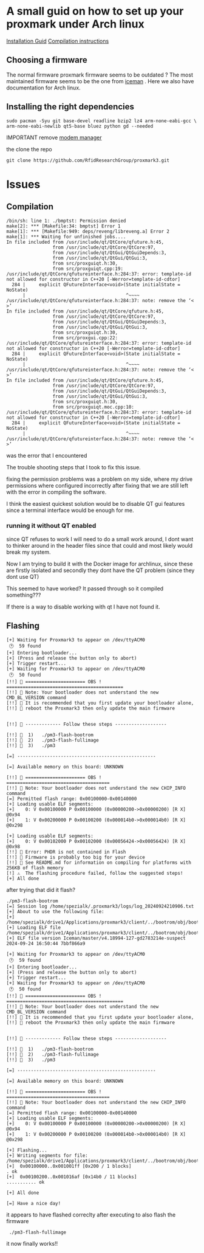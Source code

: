 
# A small guid on how to set up your proxmark under Arch linux

[Installation Guid](https://github.com/RfidResearchGroup/proxmark3/blob/master/doc/md/Installation_Instructions/Linux-Installation-Instructions.md)
[Compilation instructions](https://github.com/RfidResearchGroup/proxmark3/blob/master/doc/md/Use_of_Proxmark/0_Compilation-Instructions.md)

## Choosing a firmware 

The normal firmware proxmark firmware seems to be outdated ? The most maintained firmware seems to be the one from [iceman](https://github.com/RfidResearchGroup/proxmark3) . Here we also have documentation for Arch linux.


## Installing the right dependencies 

```shell
sudo pacman -Syu git base-devel readline bzip2 lz4 arm-none-eabi-gcc \
arm-none-eabi-newlib qt5-base bluez python gd --needed
```

IMPORTANT remove [modem manager ](https://github.com/RfidResearchGroup/proxmark3/blob/master/doc/md/Installation_Instructions/ModemManager-Must-Be-Discarded.md)


the clone the repo
```shell
git clone https://github.com/RfidResearchGroup/proxmark3.git
```

# Issues

## Compilation

```shell
/bin/sh: line 1: ./bmptst: Permission denied
make[2]: *** [Makefile:34: bmptst] Error 1
make[1]: *** [Makefile:949: deps/reveng/libreveng.a] Error 2
make[1]: *** Waiting for unfinished jobs....
In file included from /usr/include/qt/QtCore/qfuture.h:45,
                 from /usr/include/qt/QtCore/QtCore:97,
                 from /usr/include/qt/QtGui/QtGuiDepends:3,
                 from /usr/include/qt/QtGui/QtGui:3,
                 from src/proxguiqt.h:30,
                 from src/proxguiqt.cpp:19:
/usr/include/qt/QtCore/qfutureinterface.h:284:37: error: template-id not allowed for constructor in C++20 [-Werror=template-id-cdtor]
  284 |     explicit QFutureInterface<void>(State initialState = NoState)
      |                                     ^~~~~
/usr/include/qt/QtCore/qfutureinterface.h:284:37: note: remove the ‘< >’
In file included from /usr/include/qt/QtCore/qfuture.h:45,
                 from /usr/include/qt/QtCore/QtCore:97,
                 from /usr/include/qt/QtGui/QtGuiDepends:3,
                 from /usr/include/qt/QtGui/QtGui:3,
                 from src/proxguiqt.h:30,
                 from src/proxgui.cpp:22:
/usr/include/qt/QtCore/qfutureinterface.h:284:37: error: template-id not allowed for constructor in C++20 [-Werror=template-id-cdtor]
  284 |     explicit QFutureInterface<void>(State initialState = NoState)
      |                                     ^~~~~
/usr/include/qt/QtCore/qfutureinterface.h:284:37: note: remove the ‘< >’
In file included from /usr/include/qt/QtCore/qfuture.h:45,
                 from /usr/include/qt/QtCore/QtCore:97,
                 from /usr/include/qt/QtGui/QtGuiDepends:3,
                 from /usr/include/qt/QtGui/QtGui:3,
                 from src/proxguiqt.h:30,
                 from src/proxguiqt.moc.cpp:10:
/usr/include/qt/QtCore/qfutureinterface.h:284:37: error: template-id not allowed for constructor in C++20 [-Werror=template-id-cdtor]
  284 |     explicit QFutureInterface<void>(State initialState = NoState)
      |                                     ^~~~~
/usr/include/qt/QtCore/qfutureinterface.h:284:37: note: remove the ‘< >’

```

was the error that I encountered

The trouble shooting steps that I took to fix this issue.

fixing the permission problems was a problem on my side, where my drive permissions where configured incorrectly after fixing that we are still left with the error in compiling the software. 

I think the easiest quickest solution would be to disable QT gui features since a terminal interface would be enough for me. 

### running it without QT enabled 

since QT refuses to work I will need to do a small work around, I dont want to thinker around in the header files since that could and most likely would break my system.


Now I am trying to build it with the Docker image for archlinux, since these are firstly isolated and secondly they dont have the QT problem (since they dont use QT)

This seemed to have worked?
It passed through so it compiled something???

If there is a way to disable working with qt I have not found it. 
##  Flashing


```shell
[+] Waiting for Proxmark3 to appear on /dev/ttyACM0
 🕑  59 found
[+] Entering bootloader...
[+] (Press and release the button only to abort)
[+] Trigger restart...
[+] Waiting for Proxmark3 to appear on /dev/ttyACM0
 🕐  50 found
[!!] 🚨 ====================== OBS ! ===========================================
[!!] 🚨 Note: Your bootloader does not understand the new CMD_BL_VERSION command
[!!] 🚨 It is recommended that you first update your bootloader alone,
[!!] 🚨 reboot the Proxmark3 then only update the main firmware


[!!] 🚨 ------------- Follow these steps -------------------

[!!] 🚨  1)   ./pm3-flash-bootrom
[!!] 🚨  2)   ./pm3-flash-fullimage
[!!] 🚨  3)   ./pm3

[=] ---------------------------------------------------

[=] Available memory on this board: UNKNOWN

[!!] 🚨 ====================== OBS ! ======================================
[!!] 🚨 Note: Your bootloader does not understand the new CHIP_INFO command
[=] Permitted flash range: 0x00100000-0x00140000
[+] Loading usable ELF segments:
[+]    0: V 0x00100000 P 0x00100000 (0x00000200->0x00000200) [R X] @0x94
[+]    1: V 0x00200000 P 0x00100200 (0x000014b0->0x000014b0) [R X] @0x298

[+] Loading usable ELF segments:
[+]    0: V 0x00102000 P 0x00102000 (0x00056424->0x00056424) [R X] @0x98
[!!] 🚨 Error: PHDR is not contained in Flash
[!!] 🚨 Firmware is probably too big for your device
[!!] 🚨 See README.md for information on compiling for platforms with 256KB of flash memory
[!] ⚠️  The flashing procedure failed, follow the suggested steps!
[+] All done

```

after trying that did it flash?

```shell
./pm3-flash-bootrom 
[=] Session log /home/spezialk/.proxmark3/logs/log_20240924210906.txt
[+] About to use the following file:
[+]    /home/spezialk/drive1/Applications/proxmark3/client/../bootrom/obj/bootrom.elf
[+] Loading ELF file /home/spezialk/drive1/Applications/proxmark3/client/../bootrom/obj/bootrom.elf
[+] ELF file version Iceman/master/v4.18994-127-gd2783214e-suspect 2024-09-24 16:50:44 7bbf866a9

[+] Waiting for Proxmark3 to appear on /dev/ttyACM0
 🕑  59 found
[+] Entering bootloader...
[+] (Press and release the button only to abort)
[+] Trigger restart...
[+] Waiting for Proxmark3 to appear on /dev/ttyACM0
 🕐  50 found
[!!] 🚨 ====================== OBS ! ===========================================
[!!] 🚨 Note: Your bootloader does not understand the new CMD_BL_VERSION command
[!!] 🚨 It is recommended that you first update your bootloader alone,
[!!] 🚨 reboot the Proxmark3 then only update the main firmware


[!!] 🚨 ------------- Follow these steps -------------------

[!!] 🚨  1)   ./pm3-flash-bootrom
[!!] 🚨  2)   ./pm3-flash-fullimage
[!!] 🚨  3)   ./pm3

[=] ---------------------------------------------------

[=] Available memory on this board: UNKNOWN

[!!] 🚨 ====================== OBS ! ======================================
[!!] 🚨 Note: Your bootloader does not understand the new CHIP_INFO command
[=] Permitted flash range: 0x00100000-0x00140000
[+] Loading usable ELF segments:
[+]    0: V 0x00100000 P 0x00100000 (0x00000200->0x00000200) [R X] @0x94
[+]    1: V 0x00200000 P 0x00100200 (0x000014b0->0x000014b0) [R X] @0x298

[+] Flashing...
[+] Writing segments for file: /home/spezialk/drive1/Applications/proxmark3/client/../bootrom/obj/bootrom.elf
[+]  0x00100000..0x001001ff [0x200 / 1 blocks]
. ok
[+]  0x00100200..0x001016af [0x14b0 / 11 blocks]
........... ok

[+] All done

[=] Have a nice day!

```

it appears to have flashed correclty 
after executing to also flash the firmware
```shell
 ./pm3-flash-fullimage
```

it now finally works!! 
